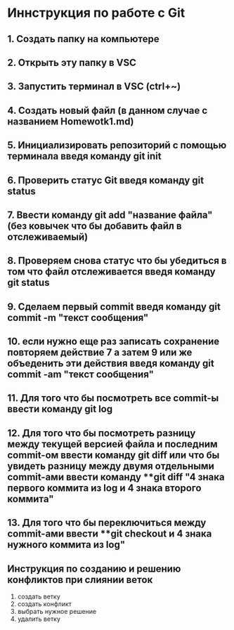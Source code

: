 # Иннструкция по работе с Git #

## 1. Создать папку на компьютере
## 2. Открыть эту папку в VSC
## 3. Запустить терминал в VSC (ctrl+~)
## 4. Создать новый файл (в данном случае с названием Homewotk1.md)
## 5. Инициализировать репозиторий с помощью терминала введя команду **git init**
## 6. Проверить статус Git введя команду **git status**
## 7. Ввести команду **git add "название файла"** (без ковычек что бы добавить файл в отслеживаемый)
## 8. Проверяем снова статус что бы убедиться в том что файл отслеживается введя команду **git status**
## 9. Сделаем первый commit введя команду **git commit -m "текст сообщения"**
## 10. если нужно еще раз записать сохранение повторяем действие 7 а затем 9 или же объеденить эти действия введя команду git commit -am "текст сообщения"
## 11. Для того что бы посмотреть все commit-ы ввести команду **git log**
## 12. Для того что бы посмотреть разницу между текущей версией файла и последним commit-ом ввести команду **git diff** или что бы увидеть разницу между двумя отдельными commit-ами ввести команду **git diff "4 знака первого коммита из log и 4 знака второго коммита"
## 13. Для того что бы переключиться между commit-ами ввести **git checkout и 4 знака нужного коммита из log"

## Инструкция по созданию и решению конфликтов при слиянии веток

1. создать ветку
2. создать конфликт
3. выбрать нужное решение
4. удалить ветку